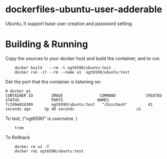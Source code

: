 # dockerfiles-ubuntu-user-adderable
Ubuntu, It support base user creation and password setting.

# Building & Running

Copy the sources to your docker host and build the container, and to run.
```
	docker build   --rm -t ogt6590/ubuntu:test .
	docker run -it --rm --name u1  ogt6590/ubuntu:test
```
Get the port that the container is listening on:

```
# docker ps
CONTAINER ID        IMAGE                COMMAND             CREATED             STATUS              PORTS               NAMES
fc199e02d300        ogt6590/ubuntu:test   "/bin/bash"         41 seconds ago      Up 40 seconds                           u1
```

To test, ("ogt6590" is username. )
```
	tree
```
To Rollback
```
    docker rm u1 -f
    docker rmi ogt6590/ubuntu:test
```
